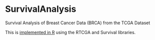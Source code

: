 # SurvivalAnalysis
Survival Analysis of Breast Cancer Data (BRCA) from the TCGA Dataset

This is [implemented in R](Survival_Analysis_TCGA.html) using the RTCGA and Survival libraries.
